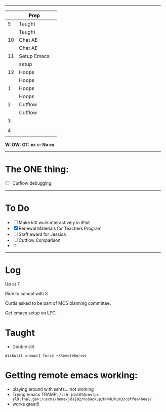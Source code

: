 
---

|     | Prep        |     |
| --- | ----------- | --- |
| 9   | Taught      |     |
|     | Taught      |     |
| 10  | Chat AE     |     |
|     | Chat AE     |     |
| 11  | Setup Emacs |     |
|     | setup       |     |
| 12  | Hoops       |     |
|     | Hoops       |     |
| 1   | Hoops       |     |
|     | Hoops       |     |
| 2   | Cutflow     |     |
|     | Cutflow     |     |
| 3   |             |     |
|     |             |     |
| 4   |             |     |
|     |             |     |

**W:**
**DW:**
**OT:**
**ex** or **No ex**

---
# The ONE thing: 
- [ ] Cutflow debugging

---
# To Do

- [ ] Make klX work interactively in iPlot
- [x] Renewal Materials for Teachers Program
- [ ]  Staff award for Jessica
- [ ] Cutflow Comparison
- [ ] 

---

# Log

Up at 7

Ride to school with S

Curtis asked to be part of MCS planning committee. 

Get emacs setup on LPC


# Taught
- Double slit

`diskutil unmount force ~/RemoteServer`

# Getting remote emacs working:
- playing around with sshfs... not working
- Trying emacs TRAMP: 
`/ssh:jda102@cmslpc-el9.fnal.gov:/uscms/home/jda102/nobackup/HH4b/Run3/coffea4bees/`
- works great!! 

